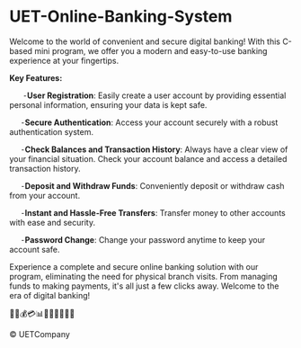 # UET-Online-Banking-System 
 Welcome to the world of convenient and secure digital banking! With this C-based mini program, we offer you a modern and easy-to-use banking experience at your fingertips.
 
**Key Features:**
   
&nbsp;&nbsp;&nbsp;&nbsp;&nbsp; ⁃**User Registration**: Easily create a user account by providing essential personal information, ensuring your data is kept safe.
   
&nbsp;&nbsp;&nbsp;&nbsp;&nbsp;⁃**Secure Authentication**: Access your account securely with a robust authentication system.
   
&nbsp;&nbsp;&nbsp;&nbsp;&nbsp;⁃**Check Balances and Transaction History**: Always have a clear view of your financial situation. Check your account balance and access a detailed transaction history.
   
&nbsp;&nbsp;&nbsp;&nbsp;&nbsp;⁃**Deposit and Withdraw Funds**: Conveniently deposit or withdraw cash from your account.
   
&nbsp;&nbsp;&nbsp;&nbsp;&nbsp;⁃**Instant and Hassle-Free Transfers**: Transfer money to other accounts with ease and security.
   
&nbsp;&nbsp;&nbsp;&nbsp;&nbsp;⁃**Password Change**: Change your password anytime to keep your account safe.

Experience a complete and secure online banking solution with our program, eliminating the need for physical branch visits. From managing funds to making payments, it's all just a few clicks away. Welcome to the era of digital banking!

🌟✨💰💳📊🚀😊🏦🌐🔐💎

© UETCompany
